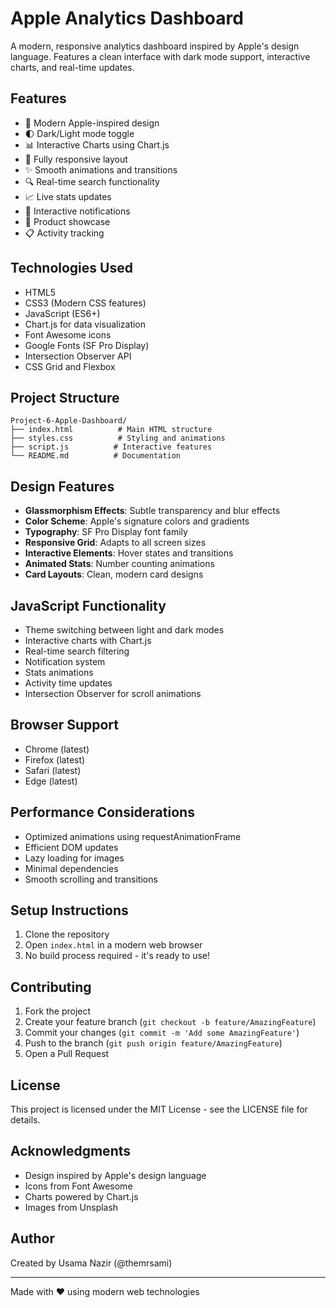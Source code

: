 # Apple Analytics Dashboard

A modern, responsive analytics dashboard inspired by Apple's design language. Features a clean interface with dark mode support, interactive charts, and real-time updates.

## Features

- 🎨 Modern Apple-inspired design
- 🌓 Dark/Light mode toggle
- 📊 Interactive Charts using Chart.js
- 📱 Fully responsive layout
- ✨ Smooth animations and transitions
- 🔍 Real-time search functionality
- 📈 Live stats updates
- 🔔 Interactive notifications
- 📱 Product showcase
- 📋 Activity tracking

## Technologies Used

- HTML5
- CSS3 (Modern CSS features)
- JavaScript (ES6+)
- Chart.js for data visualization
- Font Awesome icons
- Google Fonts (SF Pro Display)
- Intersection Observer API
- CSS Grid and Flexbox

## Project Structure

```
Project-6-Apple-Dashboard/
├── index.html          # Main HTML structure
├── styles.css          # Styling and animations
├── script.js          # Interactive features
└── README.md          # Documentation
```

## Design Features

- **Glassmorphism Effects**: Subtle transparency and blur effects
- **Color Scheme**: Apple's signature colors and gradients
- **Typography**: SF Pro Display font family
- **Responsive Grid**: Adapts to all screen sizes
- **Interactive Elements**: Hover states and transitions
- **Animated Stats**: Number counting animations
- **Card Layouts**: Clean, modern card designs

## JavaScript Functionality

- Theme switching between light and dark modes
- Interactive charts with Chart.js
- Real-time search filtering
- Notification system
- Stats animations
- Activity time updates
- Intersection Observer for scroll animations

## Browser Support

- Chrome (latest)
- Firefox (latest)
- Safari (latest)
- Edge (latest)

## Performance Considerations

- Optimized animations using requestAnimationFrame
- Efficient DOM updates
- Lazy loading for images
- Minimal dependencies
- Smooth scrolling and transitions

## Setup Instructions

1. Clone the repository
2. Open `index.html` in a modern web browser
3. No build process required - it's ready to use!

## Contributing

1. Fork the project
2. Create your feature branch (`git checkout -b feature/AmazingFeature`)
3. Commit your changes (`git commit -m 'Add some AmazingFeature'`)
4. Push to the branch (`git push origin feature/AmazingFeature`)
5. Open a Pull Request

## License

This project is licensed under the MIT License - see the LICENSE file for details.

## Acknowledgments

- Design inspired by Apple's design language
- Icons from Font Awesome
- Charts powered by Chart.js
- Images from Unsplash

## Author

Created by Usama Nazir (@themrsami)

---

Made with ❤️ using modern web technologies
